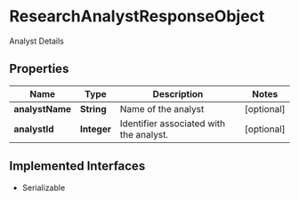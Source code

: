 

# ResearchAnalystResponseObject

Analyst Details

## Properties

Name | Type | Description | Notes
------------ | ------------- | ------------- | -------------
**analystName** | **String** | Name of the analyst |  [optional]
**analystId** | **Integer** | Identifier associated with the analyst. |  [optional]


## Implemented Interfaces

* Serializable


